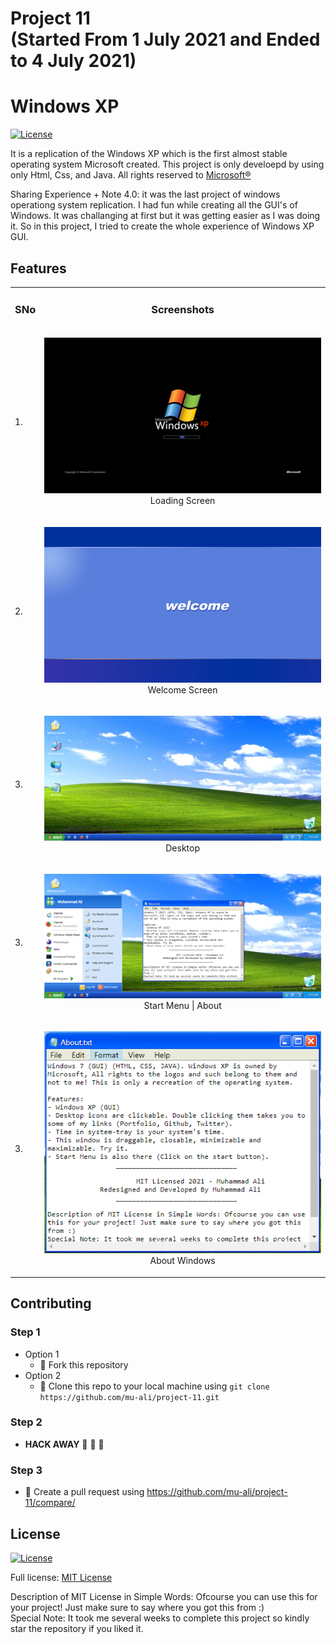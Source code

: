 # Project 11 <br /> (Started From 1 July 2021 and Ended to 4 July 2021)
# Windows XP

[![License](https://img.shields.io/badge/License-MIT-blue.svg)](LICENSE)

It is a replication of the Windows XP which is the first almost stable operating system Microsoft created. This project is only develoepd by using only Html, Css, and Java. All rights reserved to <a href="https://www.microsoft.com/en-in">Microsoft&reg;</a>

Sharing Experience + Note 4.0: it was the last project of windows operationg system replication. I had fun while creating all the GUI's of Windows. It was challanging at first but it was getting easier as I was doing it. So in this project, I tried to create the whole experience of Windows XP GUI.

## Features

<table>
  <tr>
    <td><h3>SNo</h3></td>
    <td><h3 align="center">Screenshots</h3></td>
  </tr>

  <tr>
    <td>1.</td>
    <td>
      <p align="center">
      <img src="./Readme Pictures/Windows XP (1).PNG" title="Loading Screen" alt="Loading Screen Picture" />
      <br />
      Loading Screen
      </p>
    </td>
  </tr>
  <tr>
    <td>2.</td>
    <td>
      <p align="center">
      <img src="./Readme Pictures/Windows XP (2).PNG" title="Welcome Screen" alt="Welcome Screen Picture" />
      <br />
      Welcome Screen
      </p>
    </td>
  </tr>
  <tr>
    <td>3.</td>
    <td>
      <p align="center">
      <img src="./Readme Pictures/Windows XP (3).PNG" title="Desktop" alt="Desktop Picture" />
      <br />
      Desktop
      </p>
    </td>
  </tr>
    <tr>
    <td>3.</td>
    <td>
      <p align="center">
      <img src="./Readme Pictures/Windows XP (4).PNG" title="Start Menu | About" alt="Start Menu | About Picture" />
      <br />
      Start Menu | About
      </p>
    </td>
   </tr>
   <tr>
    <td>3.</td>
    <td>
      <p align="center">
      <img src="./Readme Pictures/Windows XP (5).PNG" title="About Window" alt="About Window Picture" />
      <br />
      About Windows
      </p>
    </td>
   </tr>

</table>


## Contributing

### Step 1
- Option 1
  - :fork_and_knife: Fork this repository
- Option 2
  -  :dancers: Clone this repo to your local machine using ```git clone https://github.com/mu-ali/project-11.git```

### Step 2
- **HACK AWAY** :hammer: :hammer: :hammer:

### Step 3
- :repeat: Create a pull request using https://github.com/mu-ali/project-11/compare/


## License

[![License](https://img.shields.io/badge/License-MIT-blue.svg)](LICENSE)

Full license: [MIT License](LICENSE)

Description of MIT License in Simple Words: Ofcourse you can use this for your project! Just make sure to say where you got this from :) 
<br/>
Special Note: It took me several weeks to complete this project so kindly star the repository if you liked it. 

